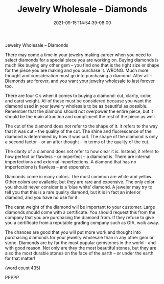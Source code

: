 ﻿---
title: "Jewelry Wholesale – Diamonds"
date: 2021-09-15T14:54:39-08:00
description: "Jewelry Wholesale Tips for Web Success"
featured_image: "/images/Jewelry Wholesale.jpg"
tags: ["Jewelry Wholesale"]
---

Jewelry Wholesale – Diamonds

There may come a time in your jewelry making 
career when you need to select diamonds for a 
special piece you are working on. Buying diamonds 
is much like buying any other gem – you find one 
that is the right size or shape for the piece you are 
making and you purchase it. WRONG. Much more 
thought and consideration must go into purchasing 
a diamond. After all – Diamonds are forever, and 
you want your jewelry wholesale to last forever too.

There are four C’s when it comes to buying a 
diamond: cut, clarity, color, and carat weight. All of 
these must be considered because you want the 
diamond used in your jewelry wholesale to be as 
beautiful as possible. Remember that the diamond 
should not overpower the entire piece, but it should 
be the main attraction and compliment the rest of 
the piece as well.

The cut of the diamond does not refer to the shape 
of it. It refers to the way that it was cut – the quality 
of the cut. The shine and fluorescence of the 
diamond is determined by how it was cut. The 
shape of the diamond is only a second factor – or 
an after thought – in terms of the quality of the cut.

The clarity of a diamond does not refer to how clear 
it is. Instead, it refers to how perfect or flawless – 
or imperfect – a diamond is. There are internal 
imperfections and external imperfections. A 
diamond that has no imperfections is flawless – 
and expensive.

Diamonds come in many colors. The most common 
are white and yellow. Other colors are available, but 
they are rare and expensive. The only color you 
should never consider is a ‘blue white’ diamond. A 
jeweler may try to tell you that this is a rare quality 
diamond, but it is in fact an inferior diamond, and 
you have no use for it.

The carat weight of the diamond will be important to 
your customer. Large diamonds should come with 
a certificate. You should request this from the 
company that you are purchasing the diamond from. 
If they refuse to give you a certificate from a 
reputable grading company such as GIA, walk 
away. 

The chances are good that you will put more work 
and thought into purchasing diamonds for your 
jewelry wholesale than in any other gem or stone. 
Diamonds are by far the most popular gemstones 
in the world – and with good reason. Not only are 
they the most beautiful stones, but they are also 
the most durable stones on the face of the earth – 
or under the earth for that matter!

(word count 435)

PPPPP

